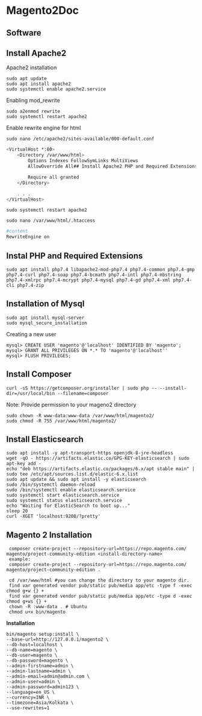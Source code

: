 # Magento2Doc

## Software

## Install Apache2
Apache2 installation
```
sudo apt update
sudo apt install apache2
sudo systemctl enable apache2.service
```
Enabling mod_rewrite
		
	sudo a2enmod rewrite
	sudo systemctl restart apache2

Enable rewrite engine for html

	sudo nano /etc/apache2/sites-available/000-default.conf
```bash
<VirtualHost *:80>
    <Directory /var/www/html>
        Options Indexes FollowSymLinks MultiViews
        AllowOverride All## Install Apache2 PHP and Required Extensions

        Require all granted
    </Directory>

    . . .
</VirtualHost>
```
	sudo systemctl restart apache2

	sudo nano /var/www/html/.htaccess
```bash
#content
RewriteEngine on
```

## Instal PHP and Required Extensions
	sudo apt install php7.4 libapache2-mod-php7.4 php7.4-common php7.4-gmp php7.4-curl php7.4-soap php7.4-bcmath php7.4-intl php7.4-mbstring php7.4-xmlrpc php7.4-mcrypt php7.4-mysql php7.4-gd php7.4-xml php7.4-cli php7.4-zip
## Installation of Mysql
	sudo apt install mysql-server
	sudo mysql_secure_installation
Creating a new user
	
	mysql> CREATE USER 'magento'@'localhost' IDENTIFIED BY 'magento';
	mysql> GRANT ALL PRIVILEGES ON *.* TO 'magento'@'localhost''
	mysql> FLUSH PRIVILEGES;
## Install Composer 
		
	curl -sS https://getcomposer.org/installer | sudo php -- --install-dir=/usr/local/bin --filename=composer

Note: Provide permission to your mageno2 directory
```
sudo chown -R www-data:www-data /var/www/html/magento2/
sudo chmod -R 755 /var/www/html/magento2/
```

## Install Elasticsearch
	sudo apt install -y apt-transport-https openjdk-8-jre-headless
	wget -qO - https://artifacts.elastic.co/GPG-KEY-elasticsearch | sudo apt-key add -
	echo "deb https://artifacts.elastic.co/packages/6.x/apt stable main" | sudo tee /etc/apt/sources.list.d/elastic-6.x.list
	sudo apt update && sudo apt install -y elasticsearch
	sudo /bin/systemctl daemon-reload
	sudo /bin/systemctl enable elasticsearch.service
	sudo systemctl start elasticsearch.service
	sudo systemctl status elasticsearch.service
	echo "Waiting for ElasticSearch to boot up..."
	sleep 20
	curl -XGET 'localhost:9200/?pretty'
## Magento 2 Installation
	 composer create-project --repository-url=https://repo.magento.com/ magento/project-community-edition <install-directory-name>
	 example: 
	 composer create-project --repository-url=https://repo.magento.com/ magento/project-community-edition .
	 
	 cd /var/www/html #you can change the directory to your magento dir. 
	 find var generated vendor pub/static pub/media app/etc -type f -exec chmod g+w {} +
	 find var generated vendor pub/static pub/media app/etc -type d -exec chmod g+ws {} +
	 chown -R :www-data . # Ubuntu
	 chmod u+x bin/magento

 **Installation**
 
	bin/magento setup:install \
	--base-url=http://127.0.0.1/magento2 \
	--db-host=localhost \
	--db-name=magento \
	--db-user=magento \
	--db-password=magento \
	--admin-firstname=admin \
	--admin-lastname=admin \
	--admin-email=admin@admin.com \
	--admin-user=admin \
	--admin-password=admin123 \
	--language=en_US \
	--currency=INR \
	--timezone=Asia/Kolkata \
	--use-rewrites=1
